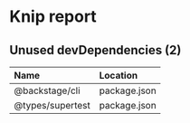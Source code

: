 # Knip report

## Unused devDependencies (2)

| Name             | Location     |
|:-----------------|:-------------|
| @backstage/cli   | package.json |
| @types/supertest | package.json |

